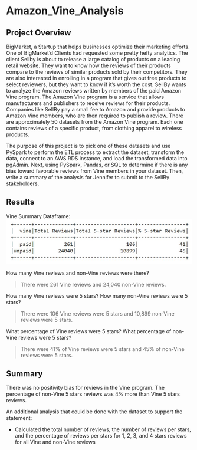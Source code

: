 # Amazon_Vine_Analysis

## Project Overview 
BigMarket, a Startup that helps businesses optimize their marketing efforts. One of BigMarket’d Clients had requested some pretty hefty analytics. The client Sellby is about to release a large catalog of products on a leading retail website. They want to know how the reviews of their products compare to the reviews of similar products sold by their competitors. They are also interested in enrolling in a program that gives out free products to select reviewers, but they want to know if it’s worth the cost. SellBy wants to analyze the Amazon reviews written by members of the paid Amazon Vine program. The Amazon Vine program is a service that allows manufacturers and publishers to receive reviews for their products. Companies like SellBy pay a small fee to Amazon and provide products to Amazon Vine members, who are then required to publish a review. There are approximately 50 datasets from the Amazon Vine program. Each one contains reviews of a specific product, from clothing apparel to wireless products.

The purpose of this project is to pick one of these datasets and use PySpark to perform the ETL process to extract the dataset, transform the data, connect to an AWS RDS instance, and load the transformed data into pgAdmin. Next, using PySpark, Pandas, or SQL to determine if there is any bias toward favorable reviews from Vine members in your dataset. Then, write a summary of the analysis for Jennifer to submit to the SellBy stakeholders.

## Results
Vine Summary Dataframe: 
![Vine_Summary](./Resources/Vine_Summary.png)

How many Vine reviews and non-Vine reviews were there?
> There were 261 Vine reviews and 24,040 non-Vine reviews. 

How many Vine reviews were 5 stars? How many non-Vine reviews were 5 stars?
> There were 106 Vine reviews were 5 stars and 10,899 non-Vine reviews were 5 stars.

What percentage of Vine reviews were 5 stars? What percentage of non-Vine reviews were 5 stars?
> There were 41% of Vine reviews were 5 stars and 45% of non-Vine reviews were 5 stars.


## Summary
There was no positivity bias for reviews in the Vine program. The percentage of non-Vine 5 stars reviews was 4% more than Vine 5 stars reviews.

An additional analysis that could be done with the dataset to support the statement: 
- Calculated the total number of reviews, the number of reviews per stars, and the percentage of reviews per stars for 1, 2, 3, and 4 stars reviews for all Vine and non-Vine reviews

